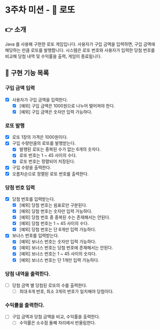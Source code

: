 # 3주차 미션 - 🎰 로또

## 👉 소개

Java 를 사용해 구현한 로또 게임입니다.
사용자가 구입 금액을 입력하면, 구입 금액에 해당하는 만큼 로또를 발행합니다.
시스템은 로또 번호와 사용자가 입력한 당첨 번호를 비교해 당첨 내역 및 수익률을 출력, 게임이 종료됩니다.

## 🚀 구현 기능 목록

### 구입 금액 입력

- [x] 사용자가 구입 금액을 입력한다.
    - [x] [예외] 구입 금액은 1000원으로 나누어 떨어져야 한다.
    - [x] [예외] 구입 금액은 숫자만 입력 가능하다.

### 로또 발행

- [x] 로또 1장의 가격은 1000원이다.
- [x] 구입 수량만큼의 로또를 발행받는다.
    - [x] 발행된 로또는 중복된 수가 없는 6개의 숫자다.
    - [x] 로또 번호는 1 ~ 45 사이의 수다.
    - [x] 로또 번호는 정렬되어 저장된다.
- [x] 구입 수량을 출력한다.
- [x] 오름차순으로 정렬된 로또 번호를 출력한다.

### 당첨 번호 입력

- [x] 당첨 번호를 입력받는다.
    - [x] [예외] 당첨 번호는 쉼표로만 구분된다.
    - [x] [예외] 당첨 번호는 숫자만 입력 가능하다.
    - [x] [예외] 당첨 번호 중 중복된 수는 존재해서는 안된다.
    - [x] [예외] 당첨 번호는 1 ~ 45 사이의 수다.
    - [x] [예외] 당첨 번호는 단 6개만 입력 가능하다.
- [x] 보너스 번호를 입력받는다.
    - [x] [예외] 보너스 번호는 숫자만 입력 가능하다.
    - [x] [예외] 보너스 번호는 당첨 번호에 존재해서는 안된다.
    - [x] [예외] 보너스 번호는 1 ~ 45 사이의 숫자다.
    - [x] [예외] 보너스 번호는 단 1개만 입력 가능하다.

### 당첨 내역을 출력한다.

- [ ] 당첨 금액 별 당첨된 로또의 수를 출력한다.
    - [ ] 최대 6개 번호, 최소 3개의 번호가 일치해야 당첨이다.

### 수익률을 출력한다.

- [ ] 구입 금액과 당첨 금액을 비교, 수익률을 출력한다.
    - [ ] 수익률은 소수점 둘째 자리에서 반올림한다.
